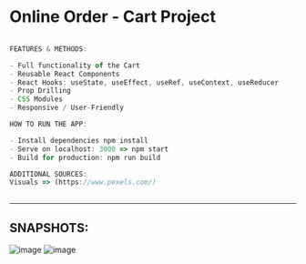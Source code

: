# Online Order - Cart Project


```ts

FEATURES & METHODS:

- Full functionality of the Cart 
- Reusable React Components
- React Hooks: useState, useEffect, useRef, useContext, useReducer
- Prop Drilling
- CSS Modules
- Responsive / User-Friendly

```


```ts
HOW TO RUN THE APP:

- Install dependencies npm install
- Serve on localhost: 3000 => npm start
- Build for production: npm run build

```

```ts
ADDITIONAL SOURCES:
Visuals => (https://www.pexels.com/) 
           
```


<hr>

## SNAPSHOTS:
![image](https://user-images.githubusercontent.com/90147636/196043026-889ef667-028b-4ce6-93ce-3cba04eeea82.png)
![image](https://user-images.githubusercontent.com/90147636/196043037-6b6b55bf-193d-4c55-ba78-e2644538c0d5.png)



           
